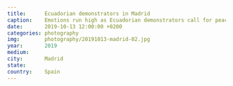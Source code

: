 ```yaml
---
title:  	Ecuadorian demonstrators in Madrid
caption:	Emotions run high as Ecuadorian demonstrators call for peace back home
date:   	2019-10-13 12:00:00 +0200
categories: photography
img:		photography/20191013-madrid-02.jpg
year:		2019
medium:
city:		Madrid
state:
country:	Spain
---
```

